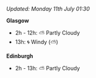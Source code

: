 *Updated: Monday 11th July 01:30*

**Glasgow**

* 2h - 12h: :partly_sunny: Partly Cloudy
* 13h: :cyclone: Windy (:partly_sunny:)

**Edinburgh**

* 2h - 13h: :partly_sunny: Partly Cloudy
